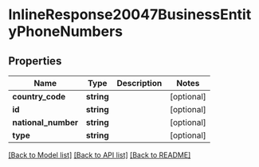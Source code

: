 # InlineResponse20047BusinessEntityPhoneNumbers

## Properties
Name | Type | Description | Notes
------------ | ------------- | ------------- | -------------
**country_code** | **string** |  | [optional] 
**id** | **string** |  | [optional] 
**national_number** | **string** |  | [optional] 
**type** | **string** |  | [optional] 

[[Back to Model list]](../README.md#documentation-for-models) [[Back to API list]](../README.md#documentation-for-api-endpoints) [[Back to README]](../README.md)


